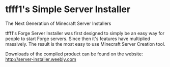 # tfff1's Simple Server Installer
The Next Generation of Minecraft Server Installers

tfff1's Forge Server Installer was first designed to simply be an easy way for people to start Forge servers.
Since then it's features have multiplied massively. The result is the most easy to use Minecraft Server Creation tool.

Downloads of the compiled product can be found on the website:
http://server-installer.weebly.com

